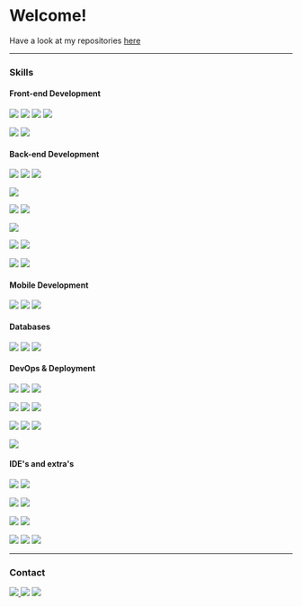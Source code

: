 # Welcome!

<p>Have a look at my repositories <a href="https://github.com/Mario-Daoud?tab=repositories">here</a></p>

<hr>

### Skills
#### Front-end Development
<p>
<img src="https://img.shields.io/badge/HTML5-E34F26?style=for-the-badge&logo=html5&logoColor=white"/>
<img src="https://img.shields.io/badge/CSS3-1572B6?style=for-the-badge&logo=css3&logoColor=white"/>
<img src="https://img.shields.io/badge/JavaScript-323330?style=for-the-badge&logo=javascript&logoColor=F7DF1E"/>
<img src="https://img.shields.io/badge/Bootstrap-563D7C?style=for-the-badge&logo=bootstrap&logoColor=white"/>
</p>
<p>
<img src="https://img.shields.io/badge/React-20232A?style=for-the-badge&logo=react&logoColor=61DAFB"/>
<img src="https://img.shields.io/badge/Angular-DD0031?style=for-the-badge&logo=angular&logoColor=white"/>
</p>

#### Back-end Development
<p>
<img src="https://img.shields.io/badge/Node%20js-339933?style=for-the-badge&logo=nodedotjs&logoColor=white"/>
<img src="https://img.shields.io/badge/Express%20js-000000?style=for-the-badge&logo=express&logoColor=white"/>
<img src="https://img.shields.io/badge/Jest-C21325?style=for-the-badge&logo=jest&logoColor=white"/>
</p>
<p>
<img src="https://img.shields.io/badge/.NET-512BD4?style=for-the-badge&logo=dotnet&logoColor=white"/>
</p>
<p>
<img src="https://img.shields.io/badge/Spring_Boot-F2F4F9?style=for-the-badge&logo=spring-boot"/>
<img src="https://img.shields.io/badge/Junit5-25A162?style=for-the-badge&logo=junit5&logoColor=white"/>
</p>
<img src="https://img.shields.io/badge/JWT-000000?style=for-the-badge&logo=JSON%20web%20tokens&logoColor=whit"/>
<p>
<img src="https://img.shields.io/badge/GraphQl-E10098?style=for-the-badge&logo=graphql&logoColor=white"/>
<img src="https://img.shields.io/badge/Apollo%20GraphQL-311C87?&style=for-the-badge&logo=Apollo%20GraphQL&logoColor=white"/>
</p>
<p>
<img src="https://img.shields.io/badge/Postman-FF6C37?style=for-the-badge&logo=Postman&logoColor=white"/>
<img src="https://img.shields.io/badge/Swagger-85EA2D?style=for-the-badge&logo=Swagger&logoColor=white"/>

#### Mobile Development
<p>
<img src="https://img.shields.io/badge/Kotlin-0095D5?&style=for-the-badge&logo=kotlin&logoColor=white"/>
<img src="https://img.shields.io/badge/Swift-FA7343?style=for-the-badge&logo=swift&logoColor=white"/>
<img src="https://img.shields.io/badge/React_Native-20232A?style=for-the-badge&logo=react&logoColor=61DAFB"/>
</p>

#### Databases
<p>
<img src="https://img.shields.io/badge/PostgreSQL-316192?style=for-the-badge&logo=postgresql&logoColor=white"/>
<img src="https://img.shields.io/badge/Microsoft_SQL_Server-CC2927?style=for-the-badge&logo=microsoft-sql-server&logoColor=white"/>
<img src="https://img.shields.io/badge/MongoDB-4EA94B?style=for-the-badge&logo=mongodb&logoColor=white"/>
</p>

#### DevOps & Deployment
<p>
<img src="https://img.shields.io/badge/microsoft%20azure-0089D6?style=for-the-badge&logo=microsoft-azure&logoColor=white"/>
<img src="https://img.shields.io/badge/Azure_DevOps-0078D7?style=for-the-badge&logo=azure-devops&logoColor=white"/>
<img src="https://img.shields.io/badge/Amazon_AWS-FF9900?style=for-the-badge&logo=amazonaws&logoColor=white"/>
</p>
<p>
<img src="https://img.shields.io/badge/Docker-2CA5E0?style=for-the-badge&logo=docker&logoColor=white"/>
<img src="https://img.shields.io/badge/kubernetes-326ce5.svg?&style=for-the-badge&logo=kubernetes&logoColor=white"/>
<img src="https://img.shields.io/badge/Helm-0F1689?style=for-the-badge&logo=Helm&labelColor=0F1689"/>
</p>
<p>
<img src="https://img.shields.io/badge/Heroku-430098?style=for-the-badge&logo=heroku&logoColor=white"/>
<img src="https://img.shields.io/badge/Vercel-000000?style=for-the-badge&logo=vercel&logoColor=white"/>
<img src="https://img.shields.io/badge/Netlify-00C7B7?style=for-the-badge&logo=netlify&logoColor=white"/>
</p>
<p>
<img src="https://img.shields.io/badge/Linux-FCC624?style=for-the-badge&logo=linux&logoColor=black"/>
</p>

#### IDE's and extra's
<p>
<img src="https://img.shields.io/badge/Visual_Studio-5C2D91?style=for-the-badge&logo=visual%20studio&logoColor=white"/>
<img src="https://img.shields.io/badge/Visual_Studio_Code-0078D4?style=for-the-badge&logo=visual%20studio%20code&logoColor=white"/>
</p>
<p>
<img src="https://img.shields.io/badge/IntelliJ_IDEA-000000.svg?style=for-the-badge&logo=intellij-idea&logoColor=white"/>
<img src="https://img.shields.io/badge/WebStorm-000000?style=for-the-badge&logo=WebStorm&logoColor=white"/>
</p>
<p>
<img src="https://img.shields.io/badge/Xcode-007ACC?style=for-the-badge&logo=Xcode&logoColor=white"/>
<img src="https://img.shields.io/badge/Android_Studio-3DDC84?style=for-the-badge&logo=android-studio&logoColor=white"/>
</p>

<img src="https://img.shields.io/badge/GIT-E44C30?style=for-the-badge&logo=git&logoColor=white"/>
<img src="https://img.shields.io/badge/VMware-231f20?style=for-the-badge&logo=VMware&logoColor=white"/>
<img src="https://img.shields.io/badge/Microsoft_Office-D83B01?style=for-the-badge&logo=microsoft-office&logoColor=white"/>
<hr>

### Contact
<p align="left">
 <a href="mailto:mario.daoud.3002@gmail.com">
  <img src="https://img.shields.io/badge/Gmail-D14836?style=for-the-badge&logo=gmail&logoColor=white"/>
</a>
 <a href="https://www.github.com/Mario-Daoud" target="_blank" rel="noreferrer"><img src="https://img.shields.io/badge/GitHub-100000?style=for-the-badge&logo=github&logoColor=white"/></a> 
 <a href="https://www.linkedin.com/in/mario-daoud-bb5628268/" target="_blank" rel="noreferrer"><img src="https://img.shields.io/badge/LinkedIn-0077B5?style=for-the-badge&logo=linkedin&logoColor=white"/></a>
</p>
